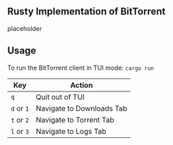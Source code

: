 ## Rusty Implementation of BitTorrent 
placeholder
## Usage
To run the BitTorrent client in TUI mode: 
`cargo run`


| Key | Action |
| -------- | ------- |
| `q`  | Quit out of TUI |
| `d` or `1` | Navigate to Downloads Tab |
| `t` or `2` | Navigate to Torrent Tab |
| `l` or `3` | Navigate to Logs Tab |
